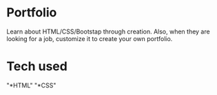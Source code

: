 # Portfolio
Learn about HTML/CSS/Bootstap through creation. Also, when they are looking for a job, customize it to create your own portfolio. 
# Tech used
"*HTML"
"*CSS"
